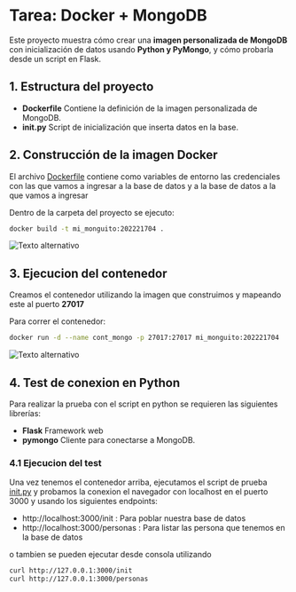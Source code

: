 # Tarea: Docker + MongoDB

Este proyecto muestra cómo crear una **imagen personalizada de MongoDB** con inicialización de datos usando **Python y PyMongo**, y cómo probarla desde un script en Flask.

## 1. Estructura del proyecto

- **Dockerfile** Contiene la definición de la imagen personalizada de MongoDB.
- **init.py** Script de inicialización que inserta datos en la base.

## 2. Construcción de la imagen Docker

El archivo [Dockerfile](./Dockerfile) contiene como variables de entorno las credenciales con las que vamos a ingresar a la base de datos y a la base de datos a la que vamos a ingresar

Dentro de la carpeta del proyecto se ejecuto:

```bash
docker build -t mi_monguito:202221704 .
```

![Texto alternativo](./image_build.png)

## 3. Ejecucion del contenedor

Creamos el contenedor utilizando la imagen que construimos y mapeando este al puerto **27017**

Para correr el contenedor:

```bash
docker run -d --name cont_mongo -p 27017:27017 mi_monguito:202221704
```

![Texto alternativo](./container_run.png)

## 4. Test de conexion en Python

Para realizar la prueba con el script en python se requieren las siguientes librerías:

- **Flask** Framework web
- **pymongo** Cliente para conectarse a MongoDB.

### 4.1 Ejecucion del test

Una vez tenemos el contenedor arriba, ejecutamos el script de prueba [init.py](./init.py) y probamos la conexion el navegador con localhost en el puerto 3000 y usando los siguientes endpoints:

- http://localhost:3000/init : Para poblar nuestra base de datos
- http://localhost:3000/personas : Para listar las persona que tenemos en la base de datos

o tambien se pueden ejecutar desde consola utilizando

```bash
curl http://127.0.0.1:3000/init
curl http://127.0.0.1:3000/personas

```
